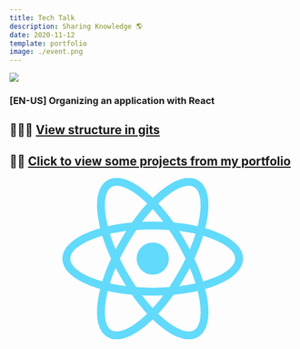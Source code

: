 ```yaml
---
title: Tech Talk
description: Sharing Knowledge 🌎
date: 2020-11-12
template: portfolio
image: ./event.png
---
```


![](https://raw.githubusercontent.com/pedropbazzo/pedropbazzo-blog-gatsby/master/site/contents/portfolio/talks-others/event-dasa.png)

### [EN-US] Organizing an application with React

## 👩🏼‍💻 [View structure in gits](https://gist.github.com/pedropbazzo/d39a1c8f5845d5daab36a70edb8ad2e3)

## 👨‍💻 [Click to view some projects from my portfolio](http://pedropbazzo.com.br/)

<div style="left: 0; width: 100%; height: 0; position: relative; padding-bottom: 56.1972%;"><iframe src="data:image/svg+xml;base64,PHN2ZyB4bWxucz0iaHR0cDovL3d3dy53My5vcmcvMjAwMC9zdmciIHZpZXdCb3g9Ii0xMS41IC0xMC4yMzE3NCAyMyAyMC40NjM0OCI+CiAgPHRpdGxlPlJlYWN0IExvZ288L3RpdGxlPgogIDxjaXJjbGUgY3g9IjAiIGN5PSIwIiByPSIyLjA1IiBmaWxsPSIjNjFkYWZiIi8+CiAgPGcgc3Ryb2tlPSIjNjFkYWZiIiBzdHJva2Utd2lkdGg9IjEiIGZpbGw9Im5vbmUiPgogICAgPGVsbGlwc2Ugcng9IjExIiByeT0iNC4yIi8+CiAgICA8ZWxsaXBzZSByeD0iMTEiIHJ5PSI0LjIiIHRyYW5zZm9ybT0icm90YXRlKDYwKSIvPgogICAgPGVsbGlwc2Ugcng9IjExIiByeT0iNC4yIiB0cmFuc2Zvcm09InJvdGF0ZSgxMjApIi8+CiAgPC9nPgo8L3N2Zz4K" style="border: 0; top: 0; left: 0; width: 100%; height: 100%; position: absolute;" allowfullscreen scrolling="no" allow="encrypted-media"></iframe></div>

